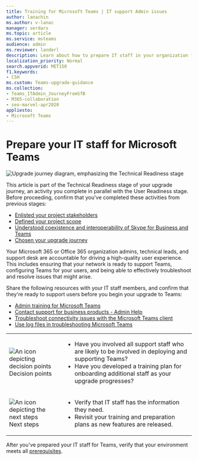 ```yaml
---
title: Training for Microsoft Teams | IT support Admin issues 
author: lanachin
ms.author: v-lanac
manager: serdars
ms.topic: article
ms.service: msteams
audience: admin
ms.reviewer: landerl
description: Learn about how to prepare IT staff in your organization for deploying and supporting Microsoft Teams.
localization_priority: Normal
search.appverid: MET150
f1.keywords:
- CSH
ms.custom: Teams-upgrade-guidance
ms.collection: 
- Teams_ITAdmin_JourneyFromSfB
- M365-collaboration
- seo-marvel-apr2020
appliesto:
- Microsoft Teams
---
```


# Prepare your IT staff for Microsoft Teams

![Upgrade journey diagram, emphasizing the Technical Readiness stage](media/upgrade-banner-tech-readiness.png "Stages of the upgrade journey, with emphasis on the Technical Readiness stage")

This article is part of the Technical Readiness stage of your upgrade journey, an activity you complete in parallel with the User Readiness stage. Before proceeding, confirm that you've completed these activities from previous stages:

- [Enlisted your project stakeholders](upgrade-enlist-stakeholders.md)
- [Defined your project scope](https://aka.ms/SkypetoTeams-Scope)
- [Understood coexistence and interoperability of Skype for Business and Teams](https://aka.ms/SkypeToTeams-Coexist)
- [Chosen your upgrade journey](upgrade-and-coexistence-of-skypeforbusiness-and-teams.md)

Your Microsoft 365 or Office 365 organization admins, technical leads, and support desk are accountable for driving a high-quality user experience. This includes ensuring that your network is ready to support Teams, configuring Teams for your users, and being able to effectively troubleshoot and resolve issues that might arise.

Share the following resources with your IT staff members, and confirm that they're ready to support users before you begin your upgrade to Teams:

- [Admin training for Microsoft Teams](itadmin-readiness.md)
- [Contact support for business products - Admin Help](https://docs.microsoft.com/office365/admin/contact-support-for-business-products?toc=/microsoftteams/toc.json&bc=/microsoftteams/breadcrumb/toc.json)
- [Troubleshoot connectivity issues with the Microsoft Teams client](connectivity-issues.md)
- [Use log files in troubleshooting Microsoft Teams](log-files.md)

[//]: # (Ask Debbie to scrutinize:)

| | |
|---|---|
| ![An icon depicting decision points](media/audio_conferencing_image7.png) <br/>Decision points|<ul><li>Have you involved all support staff who are likely to be involved in deploying and supporting Teams?</li><li>Have you developed a training plan for onboarding additional staff as your upgrade progresses?</li></ul> |
| ![An icon depicting the next steps](media/audio_conferencing_image9.png)<br/>Next steps|<ul><li>Verify that IT staff has the information they need.</li><li>Revisit your training and preparation plans as new features are released.</li></ul>|

After you've prepared your IT staff for Teams, verify that your environment meets all [prerequisites](upgrade-plan-journey-prerequisites.md).
